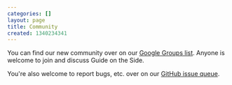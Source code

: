 ```yaml
---
categories: []
layout: page
title: Community
created: 1340234341
---
```

<p>You can find our new community over on our <a href="https://groups.google.com/forum/#!forum/gots-discuss">Google Groups list</a>. Anyone is welcome to join and discuss Guide on the Side.</p><p>You&#39;re also welcome to report bugs, etc. over on our&nbsp;<a href="https://github.com/ualibraries/Guide-on-the-Side/issues">GitHub issue queue</a>.</p>
